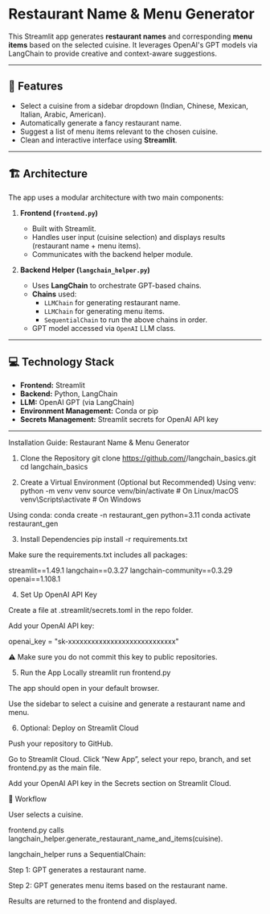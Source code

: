 # Restaurant Name & Menu Generator

This Streamlit app generates **restaurant names** and corresponding **menu items** based on the selected cuisine. It leverages OpenAI's GPT models via LangChain to provide creative and context-aware suggestions.

---

## 🚀 Features

- Select a cuisine from a sidebar dropdown (Indian, Chinese, Mexican, Italian, Arabic, American).  
- Automatically generate a fancy restaurant name.  
- Suggest a list of menu items relevant to the chosen cuisine.  
- Clean and interactive interface using **Streamlit**.  

---

## 🏗 Architecture

The app uses a modular architecture with two main components:

1. **Frontend (`frontend.py`)**
   - Built with Streamlit.
   - Handles user input (cuisine selection) and displays results (restaurant name + menu items).
   - Communicates with the backend helper module.

2. **Backend Helper (`langchain_helper.py`)**
   - Uses **LangChain** to orchestrate GPT-based chains.
   - **Chains** used:
     - `LLMChain` for generating restaurant name.
     - `LLMChain` for generating menu items.
     - `SequentialChain` to run the above chains in order.
   - GPT model accessed via `OpenAI` LLM class.

---

## 💻 Technology Stack

- **Frontend:** Streamlit  
- **Backend:** Python, LangChain  
- **LLM:** OpenAI GPT (via LangChain)  
- **Environment Management:** Conda or pip  
- **Secrets Management:** Streamlit secrets for OpenAI API key  

---

Installation Guide: Restaurant Name & Menu Generator
1. Clone the Repository
git clone https://github.com/<your-username>/langchain_basics.git
cd langchain_basics

2. Create a Virtual Environment (Optional but Recommended)
Using venv:
python -m venv venv
source venv/bin/activate   # On Linux/macOS
venv\Scripts\activate      # On Windows

Using conda:
conda create -n restaurant_gen python=3.11
conda activate restaurant_gen

3. Install Dependencies
pip install -r requirements.txt


Make sure the requirements.txt includes all packages:

streamlit==1.49.1
langchain==0.3.27
langchain-community==0.3.29
openai==1.108.1

4. Set Up OpenAI API Key

Create a file at .streamlit/secrets.toml in the repo folder.

Add your OpenAI API key:

openai_key = "sk-xxxxxxxxxxxxxxxxxxxxxxxxxxxx"


⚠️ Make sure you do not commit this key to public repositories.

5. Run the App Locally
streamlit run frontend.py


The app should open in your default browser.

Use the sidebar to select a cuisine and generate a restaurant name and menu.

6. Optional: Deploy on Streamlit Cloud

Push your repository to GitHub.

Go to Streamlit Cloud.
Click “New App”, select your repo, branch, and set frontend.py as the main file.

Add your OpenAI API key in the Secrets section on Streamlit Cloud.

🔄 Workflow

User selects a cuisine.

frontend.py calls langchain_helper.generate_restaurant_name_and_items(cuisine).

langchain_helper runs a SequentialChain:

Step 1: GPT generates a restaurant name.

Step 2: GPT generates menu items based on the restaurant name.

Results are returned to the frontend and displayed.

